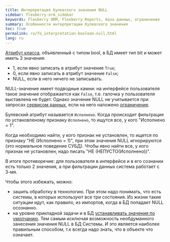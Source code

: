 ```yaml
---
title: Интерпретация булевского значения NULL
sidebar: flexberry-orm_sidebar
keywords: Flexberry ORM, Flexberry Reports, база данных, ограничения
summary: Особенности интерпретации булевского значения
toc: true
permalink: ru/fo_interpretation-boolean-null.html
lang: ru
---
```


[Атрибут класса](fo_attributes-class-data.html), объявленный с типом bool, в БД имеет тип bit и может иметь 3 значения:

* 1, если явно записать в атрибут значение `True`;
* 0, если явно записать в атрибут значение `False`;
* NULL, если в него ничего не записывать.

NULL-значение имеет подводные камни: на интерфейсе пользователя такое значение отображается как `False`, т.е. галочка у пользователя выставлена не будет. Однако значение NULL не учитывается при запросах [сервисом данных](fo_data-service.html), если на него наложено [ограничение](fo_limitation.html).

Булевский атрибут называется `Исполнено`. Когда происходит фильтрация по установленому признаку `Исполнено`, то ищутся все, у кого "Исполнено = 1".

Когда необходимо найти, у кого признак не установлен, то ищется по признаку "НЕ (Исполнено = 1)", при этом значения NULL игнорируются (это нормальное поведение СУБД). Чтобы явно найти все, у кого признак не установлен, надо писать "НЕ (НЕПУСТО(Исполнено))".

В итоге противоречие: для пользователя в интерфейсе и в его сознании есть только 2 значения, а при фильтрации данных система работает с 3-мя.

Чтобы этого избежать, можно:

* зашить обработку в технологию. При этом надо понимать, что есть системы, в которых используют все три состояния. Из жизни такие ситуации идут, как правило, из импортов, когда в БД попадает NULL осознанно. 
* на уровне прикладной задачи и в БД [устанавливать значения по умолчанию](fo_features-of-dafault-value-assignment.html). Тем самым исключая возможность необдуманного занесения значения NULL в БД Системы. И это является наиболее правильным способом, т.к всегда надо знать, что в объекте что означает.
